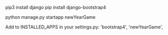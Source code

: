 pip3 install django
pip install django-bootstrap4

python manage.py startapp newYearGame

Add to INSTALLED_APPS in your settings.py:
'bootstrap4',
'newYearGame',

